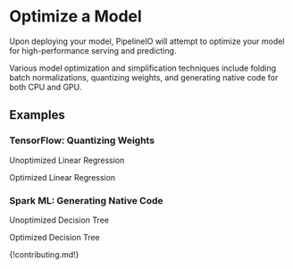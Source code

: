 # Optimize a Model 
Upon deploying your model, PipelineIO will attempt to optimize your model for high-performance serving and predicting.

Various model optimization and simplification techniques include folding batch normalizations, quantizing weights, and generating native code for both CPU and GPU.

## Examples

### TensorFlow: Quantizing Weights
Unoptimized Linear Regression 

Optimized Linear Regression

### Spark ML: Generating Native Code
Unoptimized Decision Tree

Optimized Decision Tree
 
{!contributing.md!}
